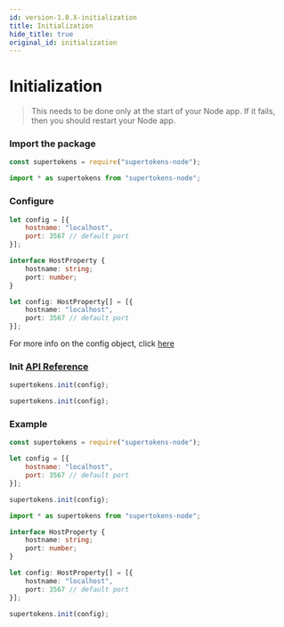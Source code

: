 ```yaml
---
id: version-1.0.X-initialization
title: Initialization
hide_title: true
original_id: initialization
---
```


# Initialization

> This needs to be done only at the start of your Node app. If it fails, then you should restart your Node app.

### Import the package
<!--DOCUSAURUS_CODE_TABS-->
<!--Javascript-->
```js
const supertokens = require("supertokens-node");
```
<!--Typescript-->
```ts
import * as supertokens from "supertokens-node";
```
<!--END_DOCUSAURUS_CODE_TABS-->

### Configure
<!--DOCUSAURUS_CODE_TABS-->
<!--Javascript-->
```js
let config = [{
    hostname: "localhost",
    port: 3567 // default port
}];
```
<!--Typescript-->
```ts
interface HostProperty {
    hostname: string;
    port: number;
}

let config: HostProperty[] = [{
    hostname: "localhost",
    port: 3567 // default port
}];
```
<!--END_DOCUSAURUS_CODE_TABS-->

For more info on the config object, click [here](../api-reference/config-object)

### Init [API Reference](../api-reference/init)
<!--DOCUSAURUS_CODE_TABS-->
<!--Javascript-->
```js
supertokens.init(config);
```
<!--Typescript-->
```ts
supertokens.init(config);
```
<!--END_DOCUSAURUS_CODE_TABS-->

<div class="divider"></div>

### Example
<!--DOCUSAURUS_CODE_TABS-->
<!--Javascript-->
```js
const supertokens = require("supertokens-node");

let config = [{
    hostname: "localhost",
    port: 3567 // default port
}];

supertokens.init(config);
```
<!--Typescript-->
```ts
import * as supertokens from "supertokens-node";

interface HostProperty {
    hostname: string;
    port: number;
}

let config: HostProperty[] = [{
    hostname: "localhost",
    port: 3567 // default port
}];

supertokens.init(config);
```
<!--END_DOCUSAURUS_CODE_TABS-->